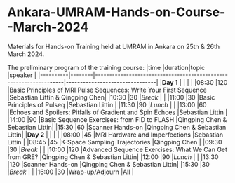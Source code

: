 # Ankara-UMRAM-Hands-on-Course--March-2024
Materials for Hands-on Training held at UMRAM in Ankara on 25th & 26th March 2024.

The preliminary program of the training course: 
|time      |duration|topic                                                              |speaker                         |
|----------|--------|-------------------------------------------------------------------|--------------------------------|
|**Day 1** |        |                                                                   |                                |
|08:30     |120     |Basic Principles of MRI Pulse Sequences: Write Your First Sequence |Sebastian Littin & Qingping Chen|
|10:30     |30      |*Break*                                                            |                                |
|11:00     |30      |Basic Principles of Pulseq                                         |Sebastian Littin                |
|11:30     |90      |*Lunch*                                                            |                                |
|13:00     |60      |Echoes and Spoilers: Pitfalls of Gradient and Spin Echoes          |Sebastian Littin                |
|14:00     |90      |Basic Sequence Exercises: from FID to FLASH                        |Qingping Chen & Sebastian Littin|
|15:30     |60      |Scanner Hands-on                                                   |Qingping Chen & Sebastian Littin|
|**Day 2** |        |                                                                   |                                |
|08:00     |45      |MRI Hardware and Imperfections                                     |Sebastian Littin                |
|08:45     |45      |K-Space Sampling Trajectories                                      |Qingping Chen                   |
|09:30     |30      |*Break*                                                            |                                |
|10:00     |120     |Advanced Sequence Exercises: What We Can Get from GRE?             |Qingping Chen & Sebastian Littin|
|12:00     |90      |*Lunch*                                                            |                                |
|13:30     |120     |Scanner Hands-on                                                   |Qingping Chen & Sebastian Littin|
|15:30     |30      |*Break*                                                            |                                |
|16:00     |30      |Wrap-up/Adjourn                                                    |All                             |
